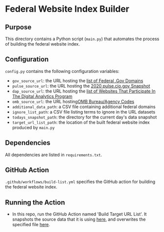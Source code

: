 # Federal Website Index Builder

## Purpose

This directory contains a Python script (`main.py`) that automates the process
of building the federal website index.

## Configuration

`config.py` contains the following configuration variables:

- `gov_source_url`: the URL hosting the [list of Federal .Gov Domains](https://github.com/GSA/federal-website-index/blob/main/source-data/dotgov-registry-federal.md)
- `pulse_source_url`: the URL hosting the [2020 pulse.cio.gov Snapshot](https://github.com/GSA/federal-website-index/blob/main/source-data/pulse-snapshot.md)
- `dap_source_url`: the URL hosting the [list of Websites That Participate In The Digital Analytics Program](https://github.com/GSA/federal-website-index/blob/main/source-data/dap.md)
- `omb_source_url`: the URL hosting[OMB Bureau/Agency Codes](https://github.com/GSA/federal-website-index/blob/main/source-data/omb-codes.md)
- `additional_data_path`: a CSV file containing additional federal domains
- `ignore_list_path`: a CSV file listing terms to ignore in the URL datasets
- `todays_snapshot_path`: the directory for the current day's data snapshot
- `target_url_list_path`: the location of the built federal website index produced by `main.py`

## Dependencies

All dependencies are listed in `requirements.txt`.

## GitHub Action

`.github/workflows/build-list.yml` specifies the GitHub action for building the
federal website index.

## Running the Action

* In this repo, run the GitHub Action named 'Build Target URL List'.  It snapshots the source data that it is using [here](https://github.com/GSA/federal-website-index/tree/main/data/snapshots), and overwrites the specified file [here](https://github.com/GSA/federal-website-index/tree/main/data).   
